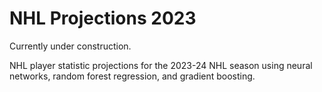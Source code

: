 # NHL Projections 2023
Currently under construction.

NHL player statistic projections for the 2023-24 NHL season using neural networks, random forest regression, and gradient boosting.
